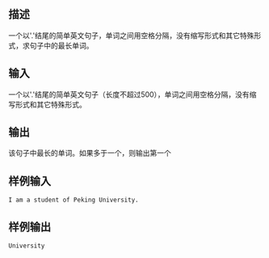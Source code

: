 ## 描述


一个以'.'结尾的简单英文句子，单词之间用空格分隔，没有缩写形式和其它特殊形式，求句子中的最长单词。

## 输入


一个以'.'结尾的简单英文句子（长度不超过500），单词之间用空格分隔，没有缩写形式和其它特殊形式。

## 输出


该句子中最长的单词。如果多于一个，则输出第一个

## 样例输入


```
I am a student of Peking University.
```


## 样例输出


```
University
```



